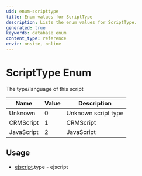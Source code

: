```yaml
---
uid: enum-scripttype
title: Enum values for ScriptType
description: Lists the enum values for ScriptType.
generated: true
keywords: database enum
content_type: reference
envir: onsite, online
---
```


# ScriptType Enum

The type/language of this script

| Name | Value | Description |
|------|-------|-------------|
|Unknown|0|Unknown script type|
|CRMScript|1|CRMScript|
|JavaScript|2|JavaScript|

## Usage

* [ejscript](../ejscript.md).type - ejscript
